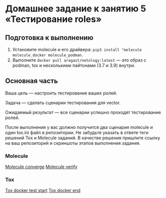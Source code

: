 # Домашнее задание к занятию 5 «Тестирование roles»

## Подготовка к выполнению

1. Установите molecule и его драйвера: `pip3 install "molecule molecule_docker molecule_podman`.
2. Выполните `docker pull aragast/netology:latest` —  это образ с podman, tox и несколькими пайтонами (3.7 и 3.9) внутри.

## Основная часть

Ваша цель — настроить тестирование ваших ролей. 

Задача — сделать сценарии тестирования для vector. 

Ожидаемый результат — все сценарии успешно проходят тестирование ролей.

После выполнения у вас должно получится два сценария molecule и один tox.ini файл в репозитории. Не забудьте указать в ответе теги решений Tox и Molecule заданий. В качестве решения пришлите ссылку на  ваш репозиторий и скриншоты этапов выполнения задания. 

### Molecule
[Molecule converge](https://github.com/vladrabbit/vector-role/blob/main/.screenshots/mc-1.png)
[Molecule verify](https://github.com/vladrabbit/vector-role/blob/main/.screenshots/mv-1.png) 


### Tox

[Tox docker test start](https://github.com/vladrabbit/vector-role/blob/main/.screenshots/tox-start.png)
[Tox docker end](https://github.com/vladrabbit/vector-role/blob/main/.screenshots/tox-end.png)


